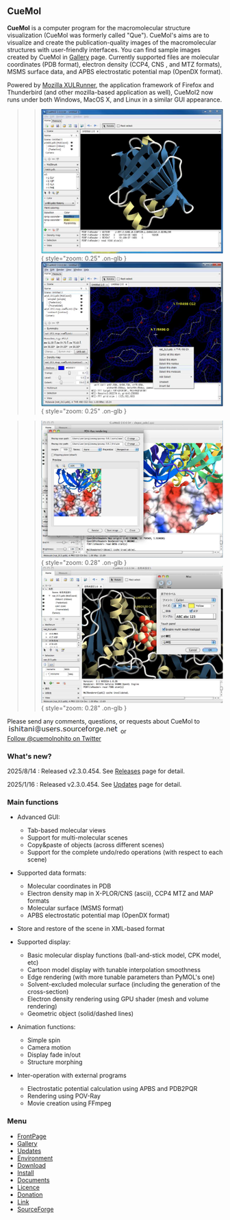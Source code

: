 ## CueMol



**CueMol** is a computer program for the macromolecular structure visualization (CueMol was formerly called "Que").
CueMol's aims are to visualize and create the publication-quality images of the macromolecular structures with user-friendly interfaces. You can find sample images created by CueMol in [Gallery](./en/Gallery) page. 
Currently supported files are molecular coordinates (PDB format),
electron density (CCP4, CNS , and MTZ formats),
MSMS surface data,
and APBS electrostatic potential map (OpenDX format). 

Powered by [Mozilla XULRunner](http://www.mozilla.org/projects/mozilla-based.html), the application framework of Firefox and Thunderbird (and other mozilla-based application as well), CueMol2 now runs under both Windows, MacOS X, and Linux in a similar GUI appearance.


>> ![snapshot2_1](./assets/images/index/snapshot2_1.jpg){ style="zoom: 0.25" .on-glb } ![snapshot2_2](./assets/images/index/snapshot2_2.jpg){ style="zoom: 0.25" .on-glb }


>> ![snapshot2_2m](./assets/images/index/snapshot2_2m.jpg){ style="zoom: 0.28" .on-glb } ![snapshot2_1m](./assets/images/index/snapshot2_1m.jpg){ style="zoom: 0.28" .on-glb } 

Please send any comments, questions, or requests about CueMol to<br/>
![mm1](./assets/images/index/mm1.png)![mm2](./assets/images/index/mm2.png) or <br/>
[Follow @cuemolnohito on Twitter](https://x.com/cuemolnohito)

### What's new?
2025/8/14
:   Released v2.3.0.454. See [Releases](https://github.com/CueMol/cuemol2/releases/tag/v2.3.0.460) page for detail.

2025/1/16
:   Released v2.3.0.454. See [Updates](./en/Updates) page for detail.


### Main functions

*  Advanced GUI:
    *  Tab-based molecular views
    *  Support for multi-molecular scenes
    *  Copy&paste of objects (across different scenes)
    *  Support for the complete undo/redo operations (with respect to each scene)

*  Supported data formats:
    *  Molecular coordinates in PDB
    *  Electron density map in X-PLOR/CNS (ascii), CCP4 MTZ and MAP formats
    *  Molecular surface (MSMS format)
    *  APBS electrostatic potential map (OpenDX format)

*  Store and restore of the scene in XML-based format

*  Supported display:
    *  Basic molecular display functions (ball-and-stick model, CPK model, etc)
    *  Cartoon model display with tunable interpolation smoothness
    *  Edge rendering (with more tunable parameters than PyMOL's one)
    *  Solvent-excluded molecular surface (including the generation of the cross-section)
    *  Electron density rendering using GPU shader (mesh and volume rendering)
    *  Geometric object (solid/dashed lines)

*  Animation functions:
    *  Simple spin
    *  Camera motion
    *  Display fade in/out
    *  Structure morphing

*  Inter-operation with external programs
    *  Electrostatic potential calculation using APBS and PDB2PQR
    *  Rendering using POV-Ray
    *  Movie creation using FFmpeg


### Menu

* [FrontPage](./en/FrontPage)
* [Gallery](./en/Gallery)
* [Updates](./en/Updates)
* [Environment](./en/Environment)
* [Download](./en/Download)
* [Install](./en/Install)
* [Documents](./en/Documents)
* [Licence](./en/Licence)
* [Donation](./en/Licence)
* [Link](./en/Link)
* [SourceForge](http://sourceforge.net/projects/cuemol/)
